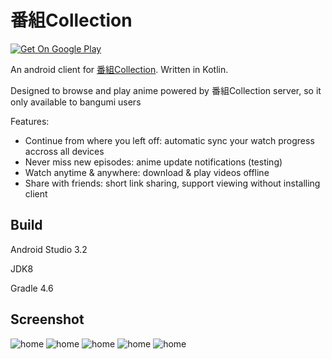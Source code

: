 # 番組Collection

[![Get On Google Play](https://play.google.com/intl/en_us/badges/images/badge_new.png)](https://play.google.com/store/apps/details?id=co.bangumi.Cassiopeia)

An android client for [番組Collection](https://bangumi.co). Written in Kotlin.

Designed to browse and play anime powered by 番組Collection server, so it only available to bangumi users



Features:
 - Continue from where you left off: automatic sync your watch progress accross all devices
 - Never miss new episodes: anime update notifications (testing)
 - Watch anytime & anywhere: download & play videos offline
 - Share with friends: short link sharing, support viewing without installing client



## Build

Android Studio 3.2

JDK8

Gradle 4.6



## Screenshot

![home](http://storage.shadowyspirits.cn/image/home.png?imageMogr2/thumbnail/!30p)
![home](http://storage.shadowyspirits.cn/image/list.png?imageMogr2/thumbnail/!30p)
![home](http://storage.shadowyspirits.cn/image/detail.png?imageMogr2/thumbnail/!30p)
![home](http://storage.shadowyspirits.cn/image/download.png?imageMogr2/thumbnail/!30p)
![home](http://storage.shadowyspirits.cn/image/player.png?imageMogr2/thumbnail/!60p)
